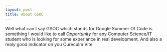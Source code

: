 ```yaml
---
layout: post
title: About GSOC
---
```

Well what can I say GSOC which stands for Google Summer Of Code is something I would like to call *Opportunity* for any Computer Science/IT student who is looking for some experiance in real development. And also a realy good indicator on you Cureculm Vite

